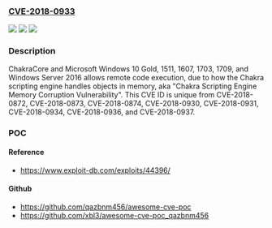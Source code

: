 ### [CVE-2018-0933](https://cve.mitre.org/cgi-bin/cvename.cgi?name=CVE-2018-0933)
![](https://img.shields.io/static/v1?label=Product&message=ChakraCore%2C%20Microsoft%20Edge&color=blue)
![](https://img.shields.io/static/v1?label=Version&message=n%2Fa&color=blue)
![](https://img.shields.io/static/v1?label=Vulnerability&message=Remote%20Code%20Execution&color=brighgreen)

### Description

ChakraCore and Microsoft Windows 10 Gold, 1511, 1607, 1703, 1709, and Windows Server 2016 allows remote code execution, due to how the Chakra scripting engine handles objects in memory, aka "Chakra Scripting Engine Memory Corruption Vulnerability". This CVE ID is unique from CVE-2018-0872, CVE-2018-0873, CVE-2018-0874, CVE-2018-0930, CVE-2018-0931, CVE-2018-0934, CVE-2018-0936, and CVE-2018-0937.

### POC

#### Reference
- https://www.exploit-db.com/exploits/44396/

#### Github
- https://github.com/qazbnm456/awesome-cve-poc
- https://github.com/xbl3/awesome-cve-poc_qazbnm456


